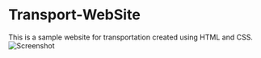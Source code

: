 # Transport-WebSite
 This is a sample website for transportation created using HTML and CSS.
![Screenshot](https://user-images.githubusercontent.com/63660334/122643024-ef62e700-d12a-11eb-94a1-5cc6b08c95e0.png)
